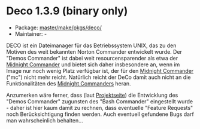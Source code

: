 # Deco 1.3.9 (binary only)
 - Package: [master/make/pkgs/deco/](https://github.com/Freetz-NG/freetz-ng/tree/master/make/pkgs/deco/)
 - Maintainer: -

DECO ist ein Dateimanager für das Betriebssystem UNIX, das zu den
Motiven des weit bekannten Norton Commander entwickelt wurde. Der
"Demos Commander" ist dabei weit resourcensparender als etwa der
[Midnight Commander](mc.md) und bietet sich daher insbesondere
an, wenn im Image nur noch wenig Platz verfügbar ist, der für den
[Midnight Commander](mc.md) ("mc") nicht mehr reicht.
Natürlich reicht der DeCo damit auch nicht an die Funktionalitäten des
[Midnight Commanders](mc.md) heran.

Anzumerken wäre ferner, dass (laut
[Projektseite](http://deco.sourceforge.net/)) die
Entwicklung des "Demos Commander" zugunsten des "Bash Commander"
eingestellt wurde - daher ist hier kaum damit zu rechnen, dass
eventuelle "Feature Requests" noch Berücksichtigung finden werden.
Auch eventuell gefundene Bugs darf man wahrscheinlich behalten...


